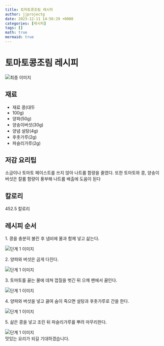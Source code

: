 ```yaml
---
title: 토마토콩조림 레시피
author: jjprojectg
date: 2023-12-11 14:56:29 +0000
categories: [레시피]
tags: []
math: true
mermaid: true
---
```

<meta name="og:type" content="website"/>
<meta charset="UTF-8"/>
<div class="header">
  <h1>토마토콩조림 레시피</h1>
</div>

<div class="container my-4">
  <div class="row">
    <div class="col-12 col-md-6">
      <div class="recipe-image">
        <img src="http://www.foodsafetykorea.go.kr/uploadimg/cook/10_00262_2.png" class="step-image" alt="최종 이미지"/>
      </div>
    </div>
    <div class="col-12 col-md-6">
      <div class="ingredients">
        <h2>재료</h2>
        <ul class="card">
          <li> 재료 콩(대두 </li>
          <li>  100g) </li>
          <li>  양파(50g) </li>
          <li>  양송이버섯(30g) </li>
          <li> 양념 설탕(4g) </li>
          <li>  후춧가루(2g) </li>
          <li>  파슬리가루(2g) </li>
</ul>
      </div>
    </div>
    <div class="col-12 col-md-6">
      <div class="ingredients">
        <h2>저감 요리팁</h2>
        <div class="card"> 
          <p>
            소금이나 토마토 페이스트를 쓰지 않아 나트륨 함량을 줄였다.
또한 토마토와 콩, 양송이버섯은 칼륨 함량이 풍부해 나트륨 배출에 도움이 된다
          </p>
        </div>
      </div>
      <div class="ingredients">
        <h2>칼로리</h2>
        <div class="card"> 
          <p>
            452.5 칼로리
          </p>
        </div>
      </div>
    </div>
  </div>

  <h2 class="my-4">레시피 순서</h2>
  <div class="card recipe-card">
    <div class="card-body recipe-step">
      <p class="card-text step-description">1. 콩을 충분히 불린 후 냄비에 물과
함께 넣고 삶는다.</p>
      <img src="http://www.foodsafetykorea.go.kr/uploadimg/cook/20_00262_1.png" alt="단계 1 이미지" class="step-image"/>
    </div>
  </div>
  <div class="card recipe-card">
    <div class="card-body recipe-step">
      <p class="card-text step-description">2. 양파와 버섯은 곱게 다진다.</p>
      <img src="http://www.foodsafetykorea.go.kr/uploadimg/cook/20_00262_2.png" alt="단계 1 이미지" class="step-image"/>
    </div>
  </div>
  <div class="card recipe-card">
    <div class="card-body recipe-step">
      <p class="card-text step-description">3. 토마토를 끓는 물에 데쳐 껍질을
벗긴 뒤 으깨 팬에서 끓인다.</p>
      <img src="http://www.foodsafetykorea.go.kr/uploadimg/cook/20_00262_3.png" alt="단계 1 이미지" class="step-image"/>
    </div>
  </div>
  <div class="card recipe-card">
    <div class="card-body recipe-step">
      <p class="card-text step-description">4. 양파와 버섯을 넣고 끓여 숨이
죽으면 설탕과 후춧가루로 간을
한다.</p>
      <img src="http://www.foodsafetykorea.go.kr/uploadimg/cook/20_00262_4.png" alt="단계 1 이미지" class="step-image"/>
    </div>
  </div>
  <div class="card recipe-card">
    <div class="card-body recipe-step">
      <p class="card-text step-description">5. 삶은 콩을 넣고 조린 뒤
파슬리가루를 뿌려 마무리한다.</p>
      <img src="http://www.foodsafetykorea.go.kr/uploadimg/cook/20_00262_5.png" alt="단계 1 이미지" class="step-image"/>
    </div>
  </div>

</div>
맛있는 요리가 되길 기대하겠습니다.
